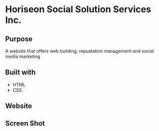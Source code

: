 # Horiseon Social Solution Services Inc.

## Purpose
A website that offers web building, repuatation management and social media marketing

## Built with
* HTML
* CSS

## Website


## Screen Shot

